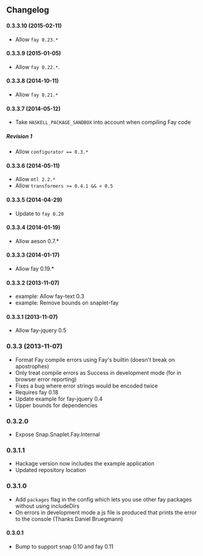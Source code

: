## Changelog

#### 0.3.3.10 (2015-02-11)

* Allow `fay 0.23.*`

#### 0.3.3.9 (2015-01-05)

* Allow `fay 0.22.*`.

#### 0.3.3.8 (2014-10-11)

* Allow `fay 0.21.*`

#### 0.3.3.7 (2014-05-12)

* Take `HASKELL_PACKAGE_SANDBOX` into account when compiling Fay code

##### Revision 1

* Allow `configurator == 0.3.*`

#### 0.3.3.6 (2014-05-11)

* Allow `mtl 2.2.*`
* Allow `transformers >= 0.4.1 && < 0.5`

#### 0.3.3.5 (2014-04-29)

* Update to `fay 0.20`

#### 0.3.3.4 (2014-01-19)

* Allow aeson 0.7.*

#### 0.3.3.3 (2014-01-17)

* Allow fay 0.19.*

#### 0.3.3.2 (2013-11-07)

* example: Allow fay-text 0.3
* example: Remove bounds on snaplet-fay

#### 0.3.3.1 (2013-11-07)

* Allow fay-jquery 0.5

### 0.3.3 (2013-11-07)

* Format Fay compile errors using Fay's builtin (doesn't break on apostrophes)
* Only treat compile errors as Success in development mode (for in browser error reporting)
* Fixes a bug where error strings would be encoded twice
* Requires fay 0.18
* Update example for fay-jquery 0.4
* Upper bounds for dependencies

### 0.3.2.0

* Expose Snap.Snaplet.Fay.Internal

### 0.3.1.1

* Hackage version now includes the example application
* Updated repository location

### 0.3.1.0

* Add `packages` flag in the config which lets you use other fay packages without using includeDirs
* On errors in development mode a js file is produced that prints the error to the console (Thanks Daniel Bruegmann)

#### 0.3.0.1

* Bump to support snap 0.10 and fay 0.11
